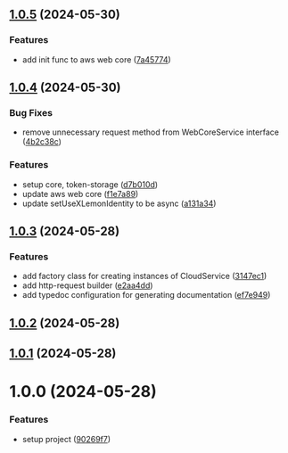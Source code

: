 ## [1.0.5](https://github.com/lemoncloud-io/lemon-web-core/compare/v1.0.4...v1.0.5) (2024-05-30)

### Features

-   add init func to aws web core ([7a45774](https://github.com/lemoncloud-io/lemon-web-core/commit/7a45774bda76f690c01e665450341513b3212f3b))

## [1.0.4](https://github.com/lemoncloud-io/lemon-web-core/compare/v1.0.3...v1.0.4) (2024-05-30)

### Bug Fixes

-   remove unnecessary request method from WebCoreService interface ([4b2c38c](https://github.com/lemoncloud-io/lemon-web-core/commit/4b2c38cdb5af8f51c7765c042113b1e638b17f7e))

### Features

-   setup core, token-storage ([d7b010d](https://github.com/lemoncloud-io/lemon-web-core/commit/d7b010deea3474405d179525c37d965a6f666d81))
-   update aws web core ([f1e7a89](https://github.com/lemoncloud-io/lemon-web-core/commit/f1e7a899d8d184b251bbc641241beb93d40e63ca))
-   update setUseXLemonIdentity to be async ([a131a34](https://github.com/lemoncloud-io/lemon-web-core/commit/a131a34dd29cfd72de72a1fc14e77944963ab816))

## [1.0.3](https://github.com/lemoncloud-io/lemon-web-core/compare/v1.0.2...v1.0.3) (2024-05-28)

### Features

-   add factory class for creating instances of CloudService ([3147ec1](https://github.com/lemoncloud-io/lemon-web-core/commit/3147ec12c29edc6024ba378d9802c0c84c538bdf))
-   add http-request builder ([e2aa4dd](https://github.com/lemoncloud-io/lemon-web-core/commit/e2aa4ddfab3bf2abb0ab93981fa8a883daa718b7))
-   add typedoc configuration for generating documentation ([ef7e949](https://github.com/lemoncloud-io/lemon-web-core/commit/ef7e9496e19b66192ae3f4b871c61987910e69b1))

## [1.0.2](https://github.com/lemoncloud-io/lemon-web-core/compare/v1.0.1...v1.0.2) (2024-05-28)

## [1.0.1](https://github.com/lemoncloud-io/lemon-web-core/compare/v1.0.0...v1.0.1) (2024-05-28)

# 1.0.0 (2024-05-28)

### Features

-   setup project ([90269f7](https://github.com/lemoncloud-io/lemon-web-core/commit/90269f7ef21c4948ac0616c5650fe7940a2b6f90))
